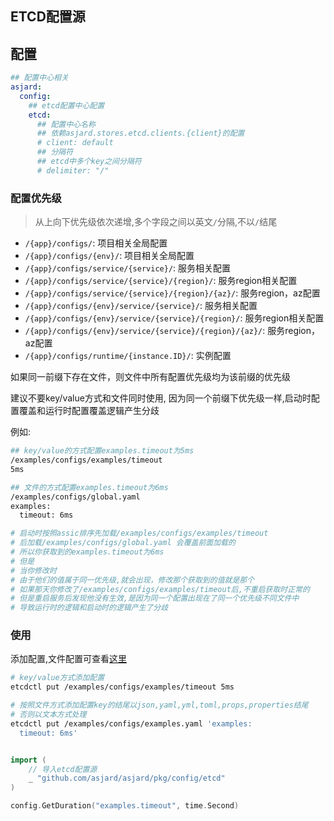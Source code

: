 ## ETCD配置源

## 配置

```yaml
## 配置中心相关
asjard:
  config:
    ## etcd配置中心配置
    etcd:
      ## 配置中心名称
      ## 依赖asjard.stores.etcd.clients.{client}的配置
      # client: default
      ## 分隔符
      ## etcd中多个key之间分隔符
      # delimiter: "/"
```

### 配置优先级

> 从上向下优先级依次递增,多个字段之间以英文`/`分隔,不以`/`结尾

- `/{app}/configs/`: 项目相关全局配置
- `/{app}/configs/{env}/`: 项目相关全局配置
- `/{app}/configs/service/{service}/`: 服务相关配置
- `/{app}/configs/service/{service}/{region}/`: 服务region相关配置
- `/{app}/configs/service/{service}/{region}/{az}/`: 服务region，az配置
- `/{app}/configs/{env}/service/{service}/`: 服务相关配置
- `/{app}/configs/{env}/service/{service}/{region}/`: 服务region相关配置
- `/{app}/configs/{env}/service/{service}/{region}/{az}/`: 服务region，az配置
- `/{app}/configs/runtime/{instance.ID}/`: 实例配置

如果同一前缀下存在文件，则文件中所有配置优先级均为该前缀的优先级

建议不要key/value方式和文件同时使用, 因为同一个前缀下优先级一样,启动时配置覆盖和运行时配置覆盖逻辑产生分歧

例如:

```bash
## key/value的方式配置examples.timeout为5ms
/examples/configs/examples/timeout
5ms

## 文件的方式配置examples.timeout为6ms
/examples/configs/global.yaml
examples:
  timeout: 6ms

# 启动时按照assic排序先加载/examples/configs/examples/timeout
# 后加载/examples/configs/global.yaml 会覆盖前面加载的
# 所以你获取到的examples.timeout为6ms
# 但是
# 当你修改时
# 由于他们的值属于同一优先级,就会出现，修改那个获取到的值就是那个
# 如果那天你修改了/examples/configs/examples/timeout后,不重启获取时正常的
# 但是重启服务后发现他没有生效,是因为同一个配置出现在了同一个优先级不同文件中
# 导致运行时的逻辑和启动时的逻辑产生了分歧
```

### 使用

添加配置,文件配置可查看[这里](config_file.md)

```bash
# key/value方式添加配置
etcdctl put /examples/configs/examples/timeout 5ms

# 按照文件方式添加配置key的结尾以json,yaml,yml,toml,props,properties结尾
# 否则以文本方式处理
etcdctl put /examples/configs/examples.yaml 'examples:
  timeout: 6ms'
```

```go

import (
	// 导入etcd配置源
	_ "github.com/asjard/asjard/pkg/config/etcd"
)

config.GetDuration("examples.timeout", time.Second)
```
